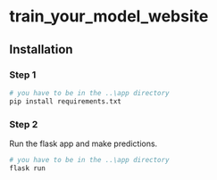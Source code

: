 # train_your_model_website

## Installation

### Step 1

```bash
# you have to be in the ..\app directory
pip install requirements.txt
```

### Step 2

Run the flask app and make predictions.

```bash
# you have to be in the ..\app directory
flask run
```
